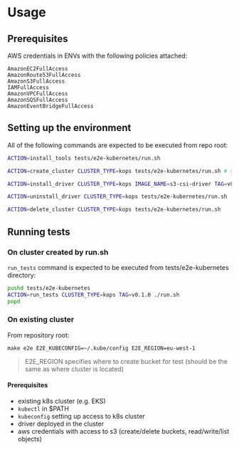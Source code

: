 
# Usage
## Prerequisites
AWS credentials in ENVs with the following policies attached:
```
AmazonEC2FullAccess
AmazonRoute53FullAccess
AmazonS3FullAccess
IAMFullAccess
AmazonVPCFullAccess
AmazonSQSFullAccess
AmazonEventBridgeFullAccess
```

## Setting up the environment
All of the following commands are expected to be executed from repo root:

```bash
ACTION=install_tools tests/e2e-kubernetes/run.sh

ACTION=create_cluster CLUSTER_TYPE=kops tests/e2e-kubernetes/run.sh # set KOPS_STATE_FILE to your bucket when running locally

ACTION=install_driver CLUSTER_TYPE=kops IMAGE_NAME=s3-csi-driver TAG=v0.1.0 tests/e2e-kubernetes/run.sh

ACTION=uninstall_driver CLUSTER_TYPE=kops tests/e2e-kubernetes/run.sh

ACTION=delete_cluster CLUSTER_TYPE=kops tests/e2e-kubernetes/run.sh
```

## Running tests
### On cluster created by run.sh
`run_tests` command is expected to be executed from tests/e2e-kubernetes directory:
```bash
pushd tests/e2e-kubernetes
ACTION=run_tests CLUSTER_TYPE=kops TAG=v0.1.0 ./run.sh
popd
```

### On existing cluster
From repository root:
```
make e2e E2E_KUBECONFIG=~/.kube/config E2E_REGION=eu-west-1
```
> E2E_REGION specifies where to create bucket for test (should be the same as where cluster is located)

#### Prerequisites
- existing k8s cluster (e.g. EKS)
- `kubectl` in $PATH
- `kubeconfig` setting up access to k8s cluster
- driver deployed in the cluster
- aws credentials with access to s3 (create/delete buckets, read/write/list objects)